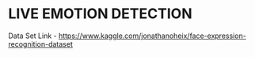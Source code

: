 # LIVE EMOTION DETECTION

Data Set Link - https://www.kaggle.com/jonathanoheix/face-expression-recognition-dataset
